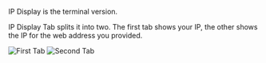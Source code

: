 IP Display is the terminal version.

IP Display Tab splits it into two. The first tab shows your IP, the other shows the IP for the web address you provided. 

![First Tab](https://i.imgur.com/N0QB4lJ.png)
![Second Tab](https://i.imgur.com/qWcviq1.png)

